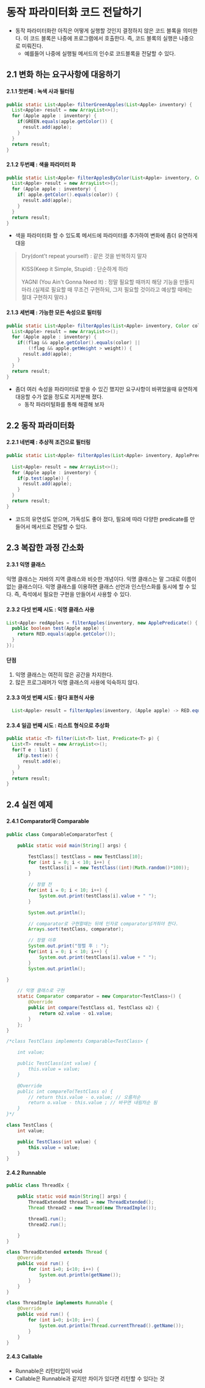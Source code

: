 # 동작 파라미터화 코드 전달하기

+ 동작 파라미터화란 아직은 어떻게 실행할 것인지 결정하지 않은 코드 블록을 의미한다. 이 코드 블록은 나중에 프로그램에서 호출한다. 즉, 코드 블록의 실행은 나중으로 미뤄진다.
  - 예를들어 나중에 실행될 메서드의 인수로 코드블록을 전달할 수 있다.

## 2.1 변화 하는 요구사항에 대응하기

#### 2.1.1 첫번째 : 녹색 사과 필터링
```java
public static List<Apple> filterGreenApples(List<Apple> inventory) {
  List<Apple> result = new ArrayList<>();
  for (Apple apple : inventory) {
    if(GREEN.equals(apple.getColor()) {
      result.add(apple);
    }
  }
  return result;
}  
```

#### 2.1.2 두번째 : 색을 파라미터 화
```java
public static List<Apple> filterApplesByColor(List<Apple> inventory, Color color) {
  List<Apple> result = new ArrayList<>();
  for (Apple apple : inventory) {
    if( apple.getColor().equals(color)) {
      result.add(apple);
    }
  }
  return result;
}  
```
+ 색을 파라미터화 할 수 있도록 메서드에 파라미터를 추가하여 변화에 좀더 유연하게 대응

> Dry(dont't repeat yourself) : 같은 것을 반복하지 말자
> 
> KISS(Keep it Simple, Stupid) : 단순하게 하라
> 
> YAGNI (You Ain't Gonna Need It) : 정말 필요할 때까지 해당 기능을 만들지 마라.(실제로 필요할 때 무조건 구현하되, 그저 필요할 것이라고 예상할 때에는 절대 구현하지 말라.)

#### 2.1.3 세번째 : 가능한 모든 속성으로 필터링
```java
public static List<Apple> filterApples(List<Apple> inventory, Color color, int weight, boolean flag) {
  List<Apple> result = new ArrayList<>();
  for (Apple apple : inventory) {
    if((flag && apple.getColor().equals(color) ||
        (!flag && apple.getWeight > weight)) {
      result.add(apple);
    }
  }
  return result;
}  
```
+ 좀더 여러 속성을 파라미터로 받을 수 있긴 했지만 요구사항이 바뀌었을때 유연하게 대응할 수가 없을 정도로 지저분해 졌다.
  - 동작 파라미털화를 통해 해결해 보자

## 2.2 동작 파라미터화
#### 2.2.1 네번째 : 추상적 조건으로 필터링
```java
public static List<Apple> filterApples(List<Apple> inventory, ApplePredicate p) {
  
  List<Apple> result = new ArrayList<>();
  for (Apple apple : inventory) {
    if(p.test(apple)) {
      result.add(apple);
    }
  }
  return result;
}  
```
+ 코드의 유연성도 얻으며, 가독성도 좋아 졌다, 필요에 따라 다양한 predicate를 만들어서 메서드로 전달할 수 있다.

## 2.3 복잡한 과정 간소화
#### 2.3.1 익명 클래스
익명 클래스는 자바의 지역 클래스와 비슷한 개념이다. 익명 클래스는 말 그대로 이름이 없는 클래스이다. 익명 클래스를 이용하면 클래스 선언과 인스턴스화를 동시에 
할 수 있다. 즉, 즉석에서 필요한 구현을 만들어서 사용할 수 있다.

#### 2.3.2 다섯 번째 시도 : 익명 클래스 사용
```java
List<Apple> redApples = filterApples(inventory, new ApplePredicate() {
  public boolean test(Apple apple) {
    return RED.equals(apple.getColor());
  }
});
```
#### 단점
1. 익명 클래스는 여전히 많은 공간을 차지한다.
2. 많은 프로그래머가 익명 클래스의 사용에 익숙하지 않다.

#### 2.3.3 여섯 번째 시도 : 람다 표현식 사용
```java
  List<Apple> result = filterApples(inventory, (Apple apple) -> RED.equals(apple.getColor()));
```
#### 2.3.4 일곱 번째 시도 : 리스트 형식으로 추상화
```java
public static <T> filter(List<T> list, Predicate<T> p) {
  List<T> result = new ArrayList<>();
  for(T e : list) {
    if(p.test(e)) {
      result.add(e);
    }
  }
  return result;
}
```

## 2.4 실전 예제

#### 2.4.1 Comparator와 Comparable

```java
public class ComparableComparatorTest {

    public static void main(String[] args) {

        TestClass[] testClass = new TestClass[10];
        for (int i = 0; i < 10; i++) {
            testClass[i] = new TestClass((int)(Math.random()*100));
        }

        // 정렬 전
        for(int i = 0; i < 10; i++) {
            System.out.print(testClass[i].value + " ");
        }

        System.out.println();

        // comparator로 구현할때는 뒤에 인자로 comparator넘겨줘야 한다.
        Arrays.sort(testClass, comparator);

        // 정렬 이후
        System.out.print("정렬 후 : ");
        for(int i = 0; i < 10; i++) {
            System.out.print(testClass[i].value + " ");
        }
        System.out.println();

}

    // 익명 클래스로 구현
    static Comparator comparator = new Comparator<TestClass>() {
        @Override
        public int compare(TestClass o1, TestClass o2) {
            return o2.value - o1.value;
        }
    };
}

/*class TestClass implements Comparable<TestClass> {

    int value;

    public TestClass(int value) {
        this.value = value;
    }

    @Override
    public int compareTo(TestClass o) {
        // return this.value - o.value; // 오름차순
        return o.value - this.value ; // 바꾸면 내림차순 됨
    }
}*/

class TestClass {
    int value;

    public TestClass(int value) {
        this.value = value;
    }
}
```

#### 2.4.2 Runnable

```java
public class ThreadEx {

    public static void main(String[] args) {
        ThreadExtended thread1 = new ThreadExtended();
        Thread thread2 = new Thread(new ThreadImple());

        thread1.run();
        thread2.run();

    }
}

class ThreadExtended extends Thread {
    @Override
    public void run() {
        for (int i=0; i<10; i++) {
            System.out.println(getName());
        }
    }
}

class ThreadImple implements Runnable {
    @Override
    public void run() {
        for (int i=0; i<10; i++) {
            System.out.println(Thread.currentThread().getName());
        }
    }
}
```

#### 2.4.3 Callable 

+ Runnable은 리턴타입이 void
+ Callable은 Runnable과 같지만 차이가 있다면 리턴할 수 있다는 것
